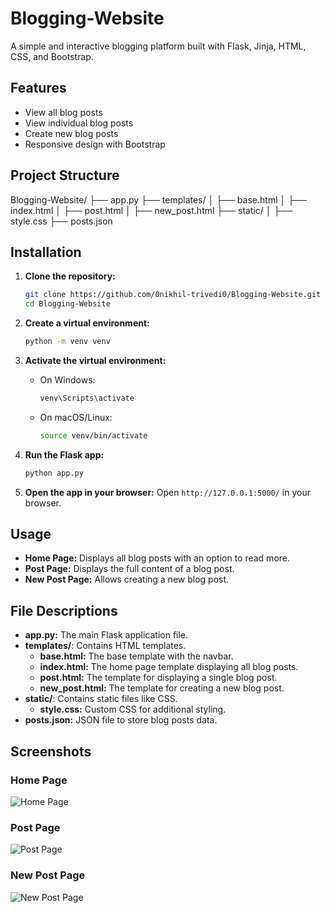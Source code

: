 # Blogging-Website

A simple and interactive blogging platform built with Flask, Jinja, HTML, CSS, and Bootstrap.

## Features

- View all blog posts
- View individual blog posts
- Create new blog posts
- Responsive design with Bootstrap

## Project Structure

Blogging-Website/
├── app.py
├── templates/
│ ├── base.html
│ ├── index.html
│ ├── post.html
│ ├── new_post.html
├── static/
│ ├── style.css
├── posts.json


## Installation

1. **Clone the repository:**
    ```bash
    git clone https://github.com/0nikhil-trivedi0/Blogging-Website.git
    cd Blogging-Website
    ```

2. **Create a virtual environment:**
    ```bash
    python -m venv venv
    ```

3. **Activate the virtual environment:**
    - On Windows:
        ```bash
        venv\Scripts\activate
        ```
    - On macOS/Linux:
        ```bash
        source venv/bin/activate
        ```
4. **Run the Flask app:**
    ```bash
    python app.py
    ```

5. **Open the app in your browser:**
    Open `http://127.0.0.1:5000/` in your browser.

## Usage

- **Home Page:** Displays all blog posts with an option to read more.
- **Post Page:** Displays the full content of a blog post.
- **New Post Page:** Allows creating a new blog post.

## File Descriptions

- **app.py:** The main Flask application file.
- **templates/**: Contains HTML templates.
    - **base.html:** The base template with the navbar.
    - **index.html:** The home page template displaying all blog posts.
    - **post.html:** The template for displaying a single blog post.
    - **new_post.html:** The template for creating a new blog post.
- **static/**: Contains static files like CSS.
    - **style.css:** Custom CSS for additional styling.
- **posts.json:** JSON file to store blog posts data.

## Screenshots

### Home Page
![Home Page](https://github.com/0nikhil-trivedi0/Blogging-Website/screenshots/home_page.png)

### Post Page
![Post Page](https://github.com/0nikhil-trivedi0/Blogging-Website/screenshots/post_page.png)

### New Post Page
![New Post Page](https://github.com/0nikhil-trivedi0/Blogging-Website/screenshots/new_post_page.png)
